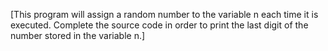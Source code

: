 [This program will assign a random number to the variable n each time it is executed. Complete the source code in order to print the last digit of the number stored in the variable n.]

